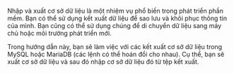 Nhập và xuất cơ sở dữ liệu là một nhiệm vụ phổ biến trong phát triển phần mềm. Bạn có thể sử dụng kết xuất dữ liệu để sao lưu và khôi phục thông tin của mình. Bạn cũng có thể sử dụng chúng để di chuyển dữ liệu sang máy chủ hoặc môi trường phát triển mới.

Trong hướng dẫn này, bạn sẽ làm việc với các kết xuất cơ sở dữ liệu trong MySQL hoặc MariaDB (các lệnh có thể hoán đổi cho nhau). Cụ thể, bạn sẽ xuất cơ sở dữ liệu và sau đó nhập cơ sở dữ liệu đó từ tệp kết xuất.
